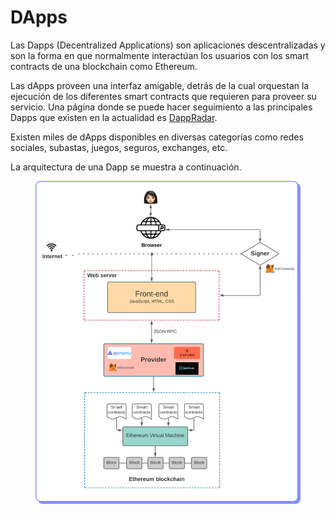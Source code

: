 # DApps

Las Dapps (Decentralized Applications) son aplicaciones descentralizadas y son la forma en que normalmente interactúan los usuarios con los smart contracts de una blockchain como Ethereum.

Las dApps proveen una interfaz amigable, detrás de la cual orquestan la ejecución de los diferentes smart contracts que requieren para proveer su servicio. Una página donde se puede hacer seguimiento a las principales Dapps que existen en la actualidad es [DappRadar](https://dappradar.com/).

Existen miles de dApps disponibles en diversas categorías como redes sociales, subastas, juegos, seguros, exchanges, etc.

La arquitectura de una Dapp se muestra a continuación.

<figure><img src="../../../../.gitbook/assets/mod1_21.png" alt="" width="563"><figcaption></figcaption></figure>
